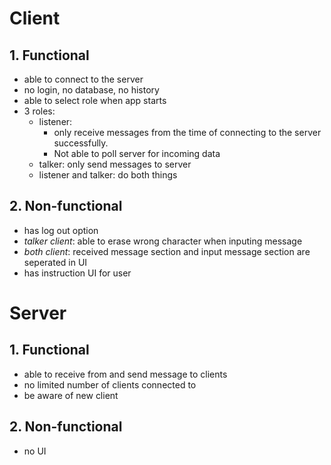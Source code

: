# **Client**
## 1. Functional
- able to connect to the server
- no login, no database, no history
- able to select role when app starts
- 3 roles:
  - listener:
    - only receive messages from the time of connecting to the server successfully. 
    - Not able to poll server for incoming data
  - talker: only send messages to server
  - listener and talker: do both things
## 2. Non-functional
- has log out option
- *talker client*: able to erase wrong character when inputing message
- *both client*: received message section and input message section are seperated in UI
- has instruction UI for user

# **Server**
## 1. Functional
- able to receive from and send message to clients
- no limited number of clients connected to
- be aware of new client
## 2. Non-functional
- no UI

